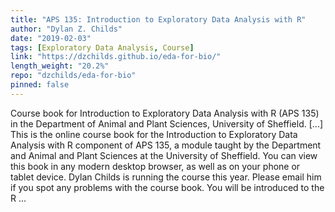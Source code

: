 ```yaml
---
title: "APS 135: Introduction to Exploratory Data Analysis with R"
author: "Dylan Z. Childs"
date: "2019-02-03"
tags: [Exploratory Data Analysis, Course]
link: "https://dzchilds.github.io/eda-for-bio/"
length_weight: "20.2%"
repo: "dzchilds/eda-for-bio"
pinned: false
---
```


Course book for Introduction to Exploratory Data Analysis with R (APS 135) in the Department of Animal and Plant Sciences, University of Sheffield. [...] This is the online course book for the Introduction to Exploratory Data Analysis with R component of APS 135, a module taught by the Department and Animal and Plant Sciences at the University of Sheffield. You can view this book in any modern desktop browser, as well as on your phone or tablet device. Dylan Childs is running the course this year. Please email him if you spot any problems with the course book. You will be introduced to the R ...
